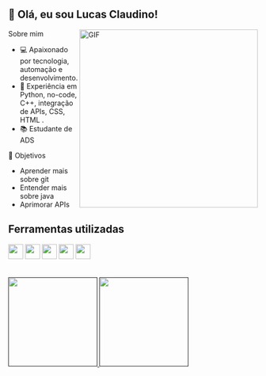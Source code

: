 ## 👋 Olá, eu sou Lucas Claudino!

<img align="right" alt="GIF" src="https://user-images.githubusercontent.com/90595158/211714560-d889e973-e44e-45bb-a4f1-6901c269837b.svg" width="360px"/>

Sobre mim
- 💻 Apaixonado por tecnologia, automação e desenvolvimento.
- 🌟 Experiência em Python, no-code, C++, integração de APIs, CSS, HTML .
- 📚 Estudante de ADS

🎯 Objetivos
- Aprender mais sobre git
- Entender mais sobre java
- Aprimorar APIs

## Ferramentas utilizadas
<div>
  <img src="https://cdn.jsdelivr.net/gh/devicons/devicon/icons/html5/html5-original.svg" height="30px" width="30px"/>
  <img src="https://cdn.jsdelivr.net/gh/devicons/devicon/icons/css3/css3-original.svg" height="30px" width="30px" />
  <img src="https://cdn.jsdelivr.net/gh/devicons/devicon/icons/javascript/javascript-original.svg" height="30px" width="30px" />
  <img src="https://cdn.jsdelivr.net/gh/devicons/devicon/icons/python/python-original.svg" height="30px" width="30px" />
  <img src="https://cdn.jsdelivr.net/gh/devicons/devicon/icons/cplusplus/cplusplus-original.svg" height="30px" width="30px" />
</div>

<br >
<br >
<div>
  <a href="">
  <img height="180em" src="https://github-readme-stats.vercel.app/api/top-langs/?username=Craudincler&layout=compact&langs_count=7&theme=dark"/>
  <img height="180em" src="https://github-readme-stats.vercel.app/api?username=Craudincler&show_icons=true&theme=dark&include_all_commits=true&count_private=true"/>
</div>


